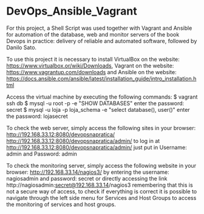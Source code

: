 # DevOps_Ansible_Vagrant
For this project, a Shell Script was used together with Vagrant and Ansible for automation of the database, web and monitor servers of the book Devops in practice: delivery of reliable and automated software, followed by Danilo Sato.

To use this project it is necessary to install VirtualBox on the website: https://www.virtualbox.or/wiki/Downloads, Vagrant on the website: https://www.vagrantup.com/downloads and Ansible on the website: https://docs.ansible.com/ansible/latest/installation_guide/intro_installation.html

Access the virtual machine by executing the following commands: $ vagrant ssh db $ mysql -u root -p -e "SHOW DATABASES" enter the password: secret $ mysql -u loja -p loja_schema -e "select database(), user()" enter the password: lojasecret

To check the web server, simply access the following sites in your browser: http://192.168.33.12:8080/devopsnapratica/ http://192.168.33.12:8080/devopsnapratica/admin/ to log in at http://192.168.33.12:8080/devopsnapratica/admin/ just put in Username: admin and Password: admin

To check the monitoring server, simply access the following website in your browser: http://192.168.33.14/nagios3/ by entering the username: nagiosadmin and password: secret or directly accessing the link http://nagiosadmin:secret@192.168.33.14/nagios3 remembering that this is not a secure way of access, to check if everything is correct it is possible to navigate through the left side menu for Services and Host Groups to access the monitoring of services and host groups.
